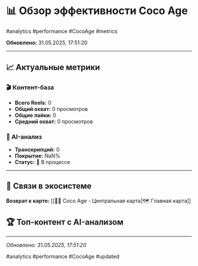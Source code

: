 # 📊 Обзор эффективности Coco Age

#analytics #performance #CocoAge #metrics

**Обновлено:** 31.05.2025, 17:51:20

---

## 📈 Актуальные метрики

### 🎬 Контент-база
- **Всего Reels:** 0
- **Общий охват:** 0 просмотров
- **Общие лайки:** 0
- **Средний охват:** 0 просмотров

### 🤖 AI-анализ
- **Транскрипций:** 0
- **Покрытие:** NaN%
- **Статус:** 🔄 В процессе

---

## 🔗 Связи в экосистеме

**Возврат к карте:** [[🥥✨ Coco Age - Центральная карта|🗺️ Главная карта]]

## 🏆 Топ-контент с AI-анализом



---

*Обновлено: 31.05.2025, 17:51:20*

#analytics #performance #CocoAge #updated